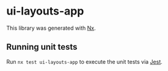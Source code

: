 # ui-layouts-app

This library was generated with [Nx](https://nx.dev).

## Running unit tests

Run `nx test ui-layouts-app` to execute the unit tests via [Jest](https://jestjs.io).
